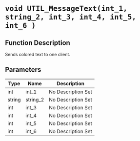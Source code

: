 # `void UTIL_MessageText(int_1, string_2, int_3, int_4, int_5, int_6 )`
## Function Description
Sends colored text to one client.
## Parameters
Type|Name|Description
--|--|--
int|int_1|No Description Set
string|string_2|No Description Set
int|int_3|No Description Set
int|int_4|No Description Set
int|int_5|No Description Set
int|int_6|No Description Set
